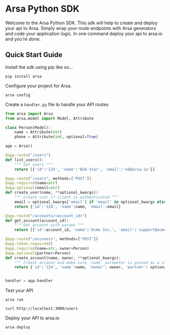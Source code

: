 # Arsa Python SDK

Welcome to the Arsa Python SDK. This sdk will help to create and deploy your api to Arsa. Simply
wrap your route endpoints with Arsa generators and code your application logic. In one command
deploy your api to arsa.io and you're done.

## Quick Start Guide

Install the sdk using pip like so...

```
pip install arsa
```

Configure your project for Arsa.

```
arsa config
```

Create a `handler.py` file to handle your API routes

```python
from arsa import Arsa
from arsa.model import Model, Attribute

class Person(Model):
    name = Attribute(str)
    phone = Attribute(int, optional=True)

app = Arsa()

@app.route("/users")
def list_users():
    """ Get users """
    return [{'id':'124', 'name':'Bob Star', 'email':'ed@arsa.io'}]

@app.route("/users", methods=['POST'])
@app.required(name=str)
@app.optional(email=str)
def create_user(name, **optional_kwargs):
    """ Create user if client is authenticated """
    email = optional_kwargs['email'] if 'email' in optional_kwargs else None
    return {'id':'124', 'name':name, 'email':email}

@app.route("/accounts/<account_id>")
def get_account(account_id):
    """ Get account with params """
    return [{'id':account_id, 'name':'Acme Inc.', 'email':'support@acme.io'}]

@app.route("/accounts", methods=['POST'])
@app.token_required()
@app.required(name=str, owner=Person)
@app.optional(partner=Person)
def create_account(name, owner, **optional_kwargs):
    """ Create account and make sure 'name' parameter is passed as a string """
    return {'id':'124', 'name':name, 'owner': owner, 'partner': optional_kwargs.get('partner', None)}


handler = app.handler
```

Test your API

```
arsa run

curl http://localhost:3000/users
```

Deploy your API to arsa.io

```
arsa deploy
```
